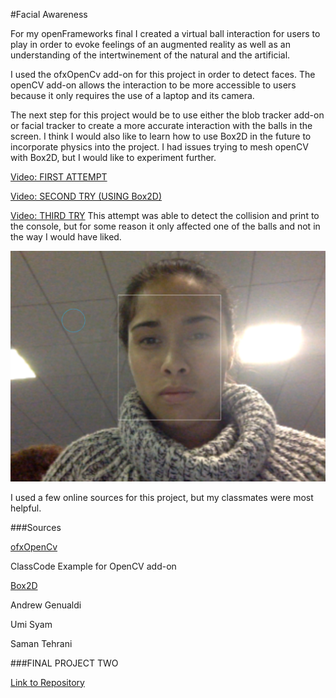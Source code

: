 #Facial Awareness

For my openFrameworks final I created a virtual ball interaction for users to play in order to evoke feelings of an augmented reality as well as an understanding of the intertwinement of the natural and the artificial. 

I used the ofxOpenCv add-on for this project in order to detect faces. The openCV add-on allows the interaction to be more accessible to users because it only requires the use of a laptop and its camera. 

The next step for this project would be to use either the blob tracker add-on or facial tracker to create a more accurate interaction with the balls in the screen. I think I would also like to learn how to use Box2D in the future to incorporate physics into the project. I had issues trying to mesh openCV with Box2D, but I would like to experiment further.

[Video: FIRST ATTEMPT](https://vimeo.com/146846950)

[Video: SECOND TRY (USING Box2D)](https://www.youtube.com/watch?v=fTIsT60ROYo&feature=youtu.be)

[Video: THIRD TRY](https://youtu.be/W1yZQAnm_hQ) This attempt was able to detect the collision and print to the console, but for some reason it only affected one of the balls and not in the way I would have liked. 

![Alt text](https://github.com/jmitch12/openFrameworksFinal/blob/master/face.png "Face")

I used a few online sources for this project, but my classmates were most helpful.

###Sources

[ofxOpenCv](http://openframeworks.cc/documentation/ofxOpenCv/introduction.html)

ClassCode Example for OpenCV add-on

[Box2D](http://box2d.org/)

Andrew Genualdi

Umi Syam 

Saman Tehrani

###FINAL PROJECT TWO

[Link to Repository](https://github.com/jmitch12/ofFinalTwo)
